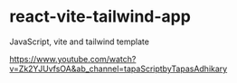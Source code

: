# react-vite-tailwind-app
 JavaScript, vite and tailwind template

 https://www.youtube.com/watch?v=Zk2YJUvfsOA&ab_channel=tapaScriptbyTapasAdhikary

